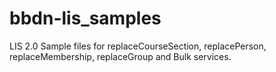 bbdn-lis_samples
================

LIS 2.0 Sample files for replaceCourseSection, replacePerson, replaceMembership, replaceGroup and Bulk services.
